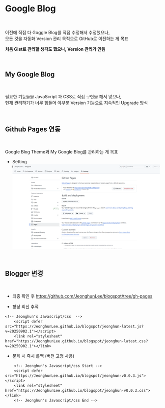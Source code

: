 # Google Blog 


</br>

이전에 직접 다 Goggle Blog를 직접 수정해서 수정했으나,        
모든 것을 자동화 Version 관리 목적으로 GitHub로 이전하는 게 목표         

**처음 Gist로 관리할 생각도 했으나, Version 관리가 안됨** 

</br>

## My Google Blog

</br>

필요한 기능들을 JavaScript 과 CSS로 직접 구현을 해서 넣으나,               
현재 관리하기가 너무 힘들어 이부분 Version 기능으로 지속적인 Upgrade 방식     

</br>

## Github Pages 연동   

</br>

Google Blog Theme과 My Google Blog를 관리하는 게 목표

* Setting 
![](./imgs/github_00.png)


</br>

## Blogger 변경 


</br>

* 최종 확인 후
    https://github.com/JeonghunLee/blogspot/tree/gh-pages


* 항상 최신 추적
```
<!-- Jeonghun's Javascript/css  -->
    <script defer src="https://JeonghunLee.github.io/blogspot/jeonghun-latest.js?v=20250902.1"></script>
    <link rel="stylesheet" href="https://JeonghunLee.github.io/blogspot/jeonghun-latest.css?v=20250902.1"></link>

```

* 문제 시 즉시 롤백 (버전 고정 사용)
```
    <!-- Jeonghun's Javascript/css Start -->
    <script defer src="https://JeonghunLee.github.io/blogspot/jeonghun-v0.0.3.js"></script>
    <link rel="stylesheet" href="https://JeonghunLee.github.io/blogspot/jeonghun-v0.0.3.css"></link>
    <!-- Jeonghun's Javascript/css End -->    

```

</br>
